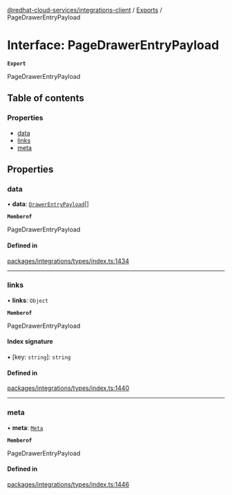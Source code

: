 [@redhat-cloud-services/integrations-client](../README.md) / [Exports](../modules.md) / PageDrawerEntryPayload

# Interface: PageDrawerEntryPayload

**`Export`**

PageDrawerEntryPayload

## Table of contents

### Properties

- [data](PageDrawerEntryPayload.md#data)
- [links](PageDrawerEntryPayload.md#links)
- [meta](PageDrawerEntryPayload.md#meta)

## Properties

### data

• **data**: [`DrawerEntryPayload`](DrawerEntryPayload.md)[]

**`Memberof`**

PageDrawerEntryPayload

#### Defined in

[packages/integrations/types/index.ts:1434](https://github.com/RedHatInsights/javascript-clients/blob/main/packages/integrations/types/index.ts#L1434)

___

### links

• **links**: `Object`

**`Memberof`**

PageDrawerEntryPayload

#### Index signature

▪ [key: `string`]: `string`

#### Defined in

[packages/integrations/types/index.ts:1440](https://github.com/RedHatInsights/javascript-clients/blob/main/packages/integrations/types/index.ts#L1440)

___

### meta

• **meta**: [`Meta`](Meta.md)

**`Memberof`**

PageDrawerEntryPayload

#### Defined in

[packages/integrations/types/index.ts:1446](https://github.com/RedHatInsights/javascript-clients/blob/main/packages/integrations/types/index.ts#L1446)
